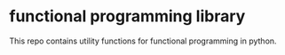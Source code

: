 functional programming library
==============================


This repo contains utility functions for functional programming in python.